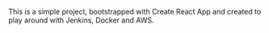 This is a simple project, bootstrapped with Create React App and created to play around with Jenkins, Docker and AWS.
